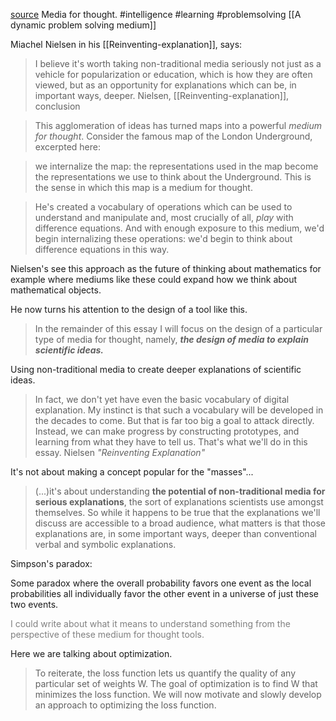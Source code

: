 [source](https://michaelnielsen.org/reinventing_explanation/index.html)
Media for thought. #intelligence #learning #problemsolving 
[[A dynamic problem solving medium]]

Miachel Nielsen in his [[Reinventing-explanation]], says:

> I believe it's worth taking non-traditional media seriously not just as a vehicle for popularization or education, which is how they are often viewed, but as an opportunity for explanations which can be, in important ways, deeper. Nielsen, [[Reinventing-explanation]], conclusion

> This agglomeration of ideas has turned maps into a powerful _medium for thought_. Consider the famous map of the London Underground, excerpted here: 

> we internalize the map: the representations used in the map become the representations we use to think about the Underground. This is the sense in which this map is a medium for thought.

> He's created a vocabulary of operations which can be used to understand and manipulate and, most crucially of all, _play_ with difference equations. And with enough exposure to this medium, we'd begin internalizing these operations: we'd begin to think about difference equations in this way.

Nielsen's see this approach as the future of thinking about mathematics for example where mediums like these could expand how we think about mathematical objects.

He now turns his attention to the design of a tool like this.
> In the remainder of this essay I will focus on the design of a particular type of media for thought, namely, ***the design of media to _explain_ scientific ideas.***

Using non-traditional media to create deeper explanations of scientific ideas.

> In fact, we don't yet have even the basic vocabulary of digital explanation. My instinct is that such a vocabulary will be developed in the decades to come. But that is far too big a goal to attack directly. Instead, we can make progress by constructing prototypes, and learning from what they have to tell us. That's what we'll do in this essay. Nielsen *"Reinventing Explanation"*

It's not about making a concept popular for the "masses"...
> (...)it's about understanding **the potential of non-traditional media for serious explanations**, the sort of explanations scientists use amongst themselves. So while it happens to be true that the explanations we'll discuss are accessible to a broad audience, what matters is that those explanations are, in some important ways, deeper than conventional verbal and symbolic explanations.

Simpson's paradox:

Some paradox where the overall probability favors one event as the local probabilities all individually favor the other event in a universe of just these two events.

<span style="color: gray">I could write about what it means to understand something from the perspective of these medium for thought tools. </span> 








Here we are talking about optimization. 

> To reiterate, the loss function lets us quantify the quality of any particular set of weights W. The goal of optimization is to find W that minimizes the loss function. We will now motivate and slowly develop an approach to optimizing the loss function. 

